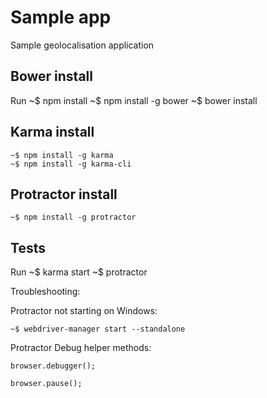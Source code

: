# Sample app

Sample geolocalisation application

## Bower install
Run
    ~$ npm install
    ~$ npm install -g bower
    ~$ bower install

## Karma install
    ~$ npm install -g karma
    ~$ npm install -g karma-cli

## Protractor install
    ~$ npm install -g protractor

## Tests
Run
    ~$ karma start
    ~$ protractor

Troubleshooting:

Protractor not starting on Windows:

    ~$ webdriver-manager start --standalone

Protractor Debug helper methods:

    browser.debugger();

    browser.pause();